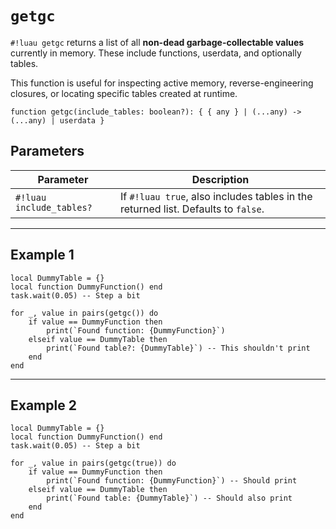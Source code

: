 # `getgc`

`#!luau getgc` returns a list of all **non-dead garbage-collectable values** currently in memory. These include functions, userdata, and optionally tables.

This function is useful for inspecting active memory, reverse-engineering closures, or locating specific tables created at runtime.

```luau
function getgc(include_tables: boolean?): { { any } | (...any) -> (...any) | userdata }
```

## Parameters

| Parameter           | Description                                               |
|---------------------|-----------------------------------------------------------|
| `#!luau include_tables?` | If `#!luau true`, also includes tables in the returned list. Defaults to `false`. |

---

## Example 1

```luau title="Function-only GC scan" linenums="1"
local DummyTable = {}
local function DummyFunction() end
task.wait(0.05) -- Step a bit

for _, value in pairs(getgc()) do
    if value == DummyFunction then
        print(`Found function: {DummyFunction}`)
    elseif value == DummyTable then
        print(`Found table?: {DummyTable}`) -- This shouldn't print
    end
end
```

---

## Example 2

```luau title="Full GC scan including tables" linenums="1"
local DummyTable = {}
local function DummyFunction() end
task.wait(0.05) -- Step a bit

for _, value in pairs(getgc(true)) do
    if value == DummyFunction then
        print(`Found function: {DummyFunction}`) -- Should print
    elseif value == DummyTable then
        print(`Found table: {DummyTable}`) -- Should also print
    end
end
```
